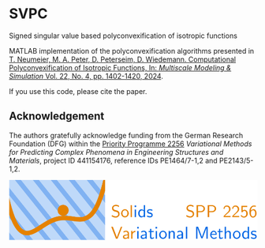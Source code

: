 # SVPC
Signed singular value based polyconvexification of isotropic functions

MATLAB implementation of the polyconvexification algorithms presented in [T. Neumeier, M. A. Peter, D. Peterseim, D. Wiedemann. Computational Polyconvexification of Isotropic Functions, In: *Multiscale Modeling & Simulation* Vol. 22, No. 4, pp. 1402-1420, 2024](https://epubs.siam.org/doi/10.1137/23M1589773).

If you use this code, please cite the paper.

## Acknowledgement
The authors gratefully acknowledge funding from the German Research Foundation (DFG) within the [Priority Programme 2256](https://spp2256.ur.de) *Variational Methods for Predicting Complex Phenomena in Engineering Structures and Materials*, project ID 441154176, reference IDs PE1464/7-1,2 and PE2143/5-1,2.

![spp2256-logo](docs/spp2256-logo.png)
